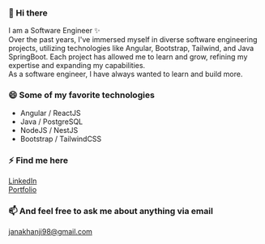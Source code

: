 ### 👋 Hi there 

I am a Software Engineer ✨
<br />
Over the past years, I've immersed myself in diverse software engineering projects, utilizing technologies like Angular, Bootstrap, Tailwind, and Java SpringBoot. Each project has allowed me to learn and grow, refining my expertise and expanding my capabilities.
<br />
As a software engineer, I have always wanted to learn and build more.

### 😄 Some of my favorite technologies
- Angular / ReactJS
- Java / PostgreSQL
- NodeJS / NestJS
- Bootstrap / TailwindCSS

### ⚡ Find me here
<a href="https://www.linkedin.com/in/jana-khanji/" title="LinkedIn">LinkedIn</a>
<br />
<a href="https://janakhanji-portfolio.web.app/" title="Portfolio">Portfolio</a>

### 📫 And feel free to ask me about anything via email
<a href="mailto:janakhanji98@gmail.com" title="Mail">janakhanji98@gmail.com</a>
